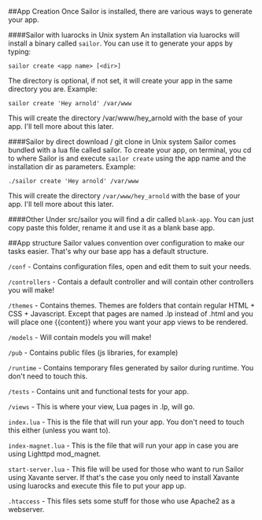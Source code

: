 ##App Creation
Once Sailor is installed, there are various ways to generate your app.

####Sailor with luarocks in Unix system
An installation via luarocks will install a binary called `sailor`. You can use it to generate your apps by typing: 
 
    sailor create <app name> [<dir>]


The directory is optional, if not set, it will create your app in the same directory you are. Example:
 
    sailor create 'Hey arnold' /var/www
 

This will create the directory /var/www/hey_arnold with the base of your app. I'll tell more about this later.


####Sailor by direct download / git clone in Unix system
Sailor comes bundled with a lua file called sailor. To create your app, on terminal, you cd to where Sailor is and execute `sailor create` using the app name and the installation dir as parameters. Example: 



    ./sailor create 'Hey arnold' /var/www


This will create the directory `/var/www/hey_arnold` with the base of your app. I'll tell more about this later.


####Other
Under src/sailor you will find a dir called `blank-app`. You can just copy paste this folder, rename it and use it as a blank base app.


##App structure
Sailor values convention over configuration to make our tasks easier. That's why our base app has a default structure. 


`/conf` - Contains configuration files, open and edit them to suit your needs.


`/controllers` - Contais a default controller and will contain other controllers you will make!


`/themes` - Contains themes. Themes are folders that contain regular HTML +  CSS + Javascript. Except that pages are named .lp instead of .html and you will place one {{content}} where you want your app views to be rendered.


`/models` - Will contain models you will make!


`/pub` - Contains public files (js libraries, for example)


`/runtime` - Contains temporary files generated by sailor during runtime. You don't need to touch this.


`/tests` - Contains unit and functional tests for your app.


`/views` - This is where your view, Lua pages in .lp, will go.


`index.lua` - This is the file that will run your app. You don't need to touch this either (unless you want to).

`index-magnet.lua` - This is the file that will run your app in case you are using Lighttpd mod_magnet.


`start-server.lua` - This file will be used for those who want to run Sailor using Xavante server. If that's the case you only need to install Xavante using luarocks and execute this file to put your app up.


`.htaccess` - This files sets some stuff for those who use Apache2 as a webserver.